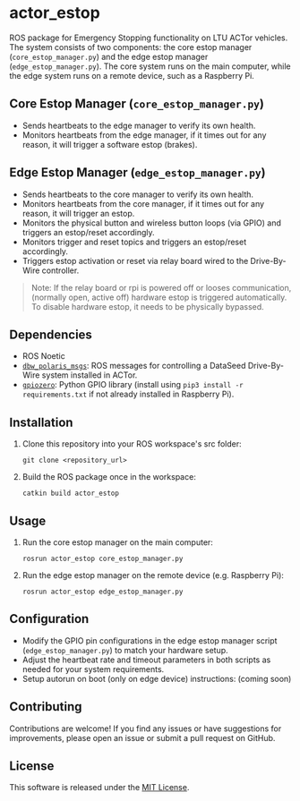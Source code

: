 # actor_estop

ROS package for Emergency Stopping functionality on LTU ACTor vehicles. The system consists of two components: the core estop manager (`core_estop_manager.py`) and the edge estop manager (`edge_estop_manager.py`). The core system runs on the main computer, while the edge system runs on a remote device, such as a Raspberry Pi.

## Core Estop Manager (`core_estop_manager.py`)

- Sends heartbeats to the edge manager to verify its own health.
- Monitors heartbeats from the edge manager, if it times out for any reason, it will trigger a software estop (brakes).

## Edge Estop Manager (`edge_estop_manager.py`)

- Sends heartbeats to the core manager to verify its own health.
- Monitors heartbeats from the core manager, if it times out for any reason, it will trigger an estop.
- Monitors the physical button and wireless button loops (via GPIO) and triggers an estop/reset accordingly.
- Monitors trigger and reset topics and triggers an estop/reset accordingly.
- Triggers estop activation or reset via relay board wired to the Drive-By-Wire controller.

> Note: If the relay board or rpi is powered off or looses communication,
> (normally open, active off) hardware estop is triggered automatically.
> To disable hardware estop, it needs to be physically bypassed.

## Dependencies

- ROS Noetic
- [`dbw_polaris_msgs`](https://bitbucket.org/DataspeedInc/dbw_polaris_ros): ROS messages for controlling a DataSeed Drive-By-Wire system installed in ACTor.
- [`gpiozero`](https://gpiozero.readthedocs.io/en/latest/installing.html): Python GPIO library (install using `pip3 install -r requirements.txt` if not already installed in Raspberry Pi).

## Installation

1. Clone this repository into your ROS workspace's src folder:

    ```
    git clone <repository_url>
    ```

2. Build the ROS package once in the workspace:

    ```
    catkin build actor_estop
    ```

## Usage

1. Run the core estop manager on the main computer:

    ```
    rosrun actor_estop core_estop_manager.py
    ```

2. Run the edge estop manager on the remote device (e.g. Raspberry Pi):

    ```
    rosrun actor_estop edge_estop_manager.py
    ```

## Configuration

- Modify the GPIO pin configurations in the edge estop manager script (`edge_estop_manager.py`) to match your hardware setup.
- Adjust the heartbeat rate and timeout parameters in both scripts as needed for your system requirements.
- Setup autorun on boot (only on edge device) instructions: (coming soon)

## Contributing

Contributions are welcome! If you find any issues or have suggestions for improvements, please open an issue or submit a pull request on GitHub.

## License

This software is released under the [MIT License](LICENSE).
